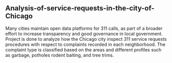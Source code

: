 ## **Analysis-of-service-requests-in-the-city-of-Chicago**
Many cities maintain open data platforms for 311 calls, as part of a broader effort to increase transparency and good governance in local government. Project is done to analyze how the Chicago city inspect 311 service requests procedures with respect to complaints recorded in each neighborhood. The complaint type is classified based on the areas and different profiles such as garbage, potholes rodent baiting, and tree trims.

